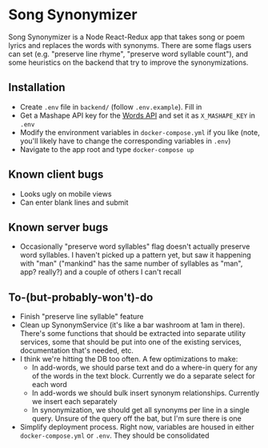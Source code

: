 # Song Synonymizer

Song Synonymizer is a Node React-Redux app that takes song or poem lyrics and replaces the words with synonyms. There are some flags users can set (e.g. "preserve line rhyme", "preserve word syllable count"), and some heuristics on the backend that try to improve the synonymizations.


## Installation

- Create `.env` file in `backend/` (follow `.env.example`). Fill in
- Get a Mashape API key for the [Words API](https://www.wordsapi.com) and set it as `X_MASHAPE_KEY` in `.env`
- Modify the environment variables in `docker-compose.yml` if you like (note, you'll likely have to change the corresponding variables in `.env`)
- Navigate to the app root and type `docker-compose up`


## Known client bugs

- Looks ugly on mobile views
- Can enter blank lines and submit

## Known server bugs

- Occasionally "preserve word syllables" flag doesn't actually preserve word syllables. I haven't picked up a pattern yet, but saw it happening with "man" ("mankind" has the same number of syllables as "man", app? really?) and a couple of others I can't recall

## To-(but-probably-won't)-do

- Finish "preserve line syllable" feature
- Clean up SynonymService (it's like a bar washroom at 1am in there). There's some functions that should be extracted into separate utility services, some that should be put into one of the existing services, documentation that's needed, etc.
- I think we're hitting the DB too often. A few optimizations to make:
    - In add-words, we should parse text and do a where-in query for any of the words in the text block. Currently we do a separate select for each word
    - In add-words we should bulk insert synonym relationships. Currently we insert each separately
    - In synonymization, we should get all synonyms per line in a single query. Unsure of the query off the bat, but I'm sure there is one
- Simplify deployment process. Right now, variables are housed in either `docker-compose.yml` or `.env`. They should be consolidated